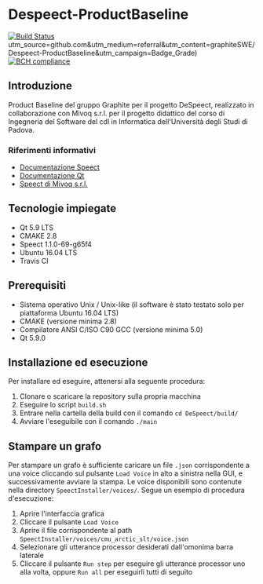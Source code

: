 # Despeect-ProductBaseline

[![Build Status](https://travis-ci.org/graphiteSWE/Despeect-ProductBaseline.svg?branch=master)](https://travis-ci.org/graphiteSWE/Despeect-ProductBaseline)utm_source=github.com&amp;utm_medium=referral&amp;utm_content=graphiteSWE/Despeect-ProductBaseline&amp;utm_campaign=Badge_Grade)
[![BCH compliance](https://bettercodehub.com/edge/badge/graphiteSWE/Despeect-ProductBaseline?branch=master)](https://bettercodehub.com/)

## Introduzione

Product Baseline del gruppo Graphite per il progetto DeSpeect, realizzato in collaborazione con Mivoq s.r.l. per il progetto didattico del corso di Ingegneria del Software del cdl in Informatica dell'Università degli Studi di Padova.

### Riferimenti informativi

* [Documentazione Speect](http://speect.sourceforge.net/ "Documentazione Speect")
* [Documentazione Qt](http://doc.qt.io/ "Documentazione Qt")
* [Speect di Mivoq s.r.l.](https://github.com/mivoq/speect "Mivoq Speect") 


## Tecnologie impiegate

* Qt 5.9 LTS
* CMAKE 2.8
* Speect 1.1.0-69-g65f4
* Ubuntu 16.04 LTS
* Travis CI

## Prerequisiti

* Sistema operativo Unix / Unix-like (il software è stato testato solo per piattaforma Ubuntu 16.04 LTS)
* CMAKE (versione minima 2.8)
* Compilatore ANSI C/ISO C90 GCC (versione minima 5.0)
* Qt 5.9.0

## Installazione ed esecuzione

Per installare ed eseguire, attenersi alla seguente procedura:

1. Clonare o scaricare la repository sulla propria macchina
2. Eseguire lo script `build.sh`
3. Entrare nella cartella della build con il comando `cd DeSpeect/build/`
4. Avviare l'eseguibile con il comando `./main`

## Stampare un grafo

Per stampare un grafo è sufficiente caricare un file `.json` corrispondente a una voice cliccando sul pulsante `Load Voice` in alto a sinistra nella GUI, e successivamente avviare la stampa. Le voice disponibili sono contenute nella directory `SpeectInstaller/voices/`. Segue un esempio di procedura d'esecuzione:

1. Aprire l'interfaccia grafica
2. Cliccare il pulsante `Load Voice`
3. Aprire il file corrispondente al path `SpeectInstaller/voices/cmu_arctic_slt/voice.json`
4. Selezionare gli utterance processor desiderati dall'omonima barra laterale
5. Cliccare il pulsante `Run step` per eseguire gli utterance processor uno alla volta, oppure `Run all` per eseguirli tutti di seguito
